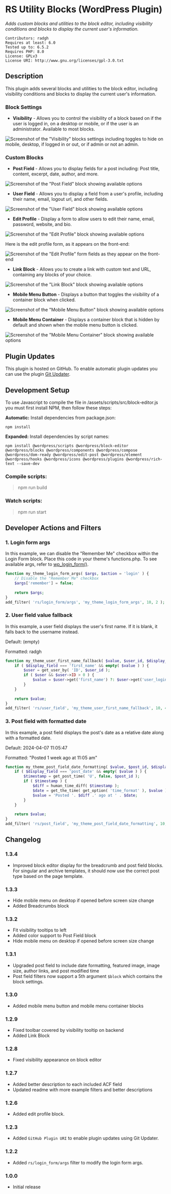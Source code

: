 # RS Utility Blocks (WordPress Plugin)

_Adds custom blocks and utilities to the block editor, including visibility conditions and blocks to display the current user's information._

```
Contributors: radgh
Requires at least: 6.0
Tested up to: 6.5.2
Requires PHP: 8.0
License: GPLv3
License URI: http://www.gnu.org/licenses/gpl-3.0.txt
```

## Description

This plugin adds several blocks and utilities to the block editor, including visibility conditions and blocks to display the current user's information.

### Block Settings

- **Visibility** - Allows you to control the visibility of a block based on if the user is logged in, on a desktop or mobile, or if the user is an administrator. Available to most blocks.

![Screenshot of the "Visibility" blocks settings including toggles to hide on mobile, desktop, if logged in or out, or if admin or not an admin.](screenshot-visibility-options.png)

### Custom Blocks

- **Post Field** - Allows you to display fields for a post including: Post title, content, excerpt, date, author, and more.

![Screenshot of the "Post Field" block showing available options](screenshot-post-field.png)

- **User Field** - Allows you to display a field from a user's profile, including their name, email, logout url, and other fields.

![Screenshot of the "User Field" block showing available options](screenshot-user-field.png)

- **Edit Profile** - Display a form to allow users to edit their name, email, password, website, and bio.

![Screenshot of the "Edit Profile" block showing available options](screenshot-edit-profile-fields.png)

Here is the edit profile form, as it appears on the front-end:

![Screenshot of the "Edit Profile" form fields as they appear on the front-end](screenshot-edit-profile-form.png)

- **Link Block** - Allows you to create a link with custom text and URL, containing any blocks of your choice.

![Screenshot of the "Link Block" block showing available options](screenshot-link-block.png)

- **Mobile Menu Button** - Displays a button that toggles the visibility of a container block when clicked.

![Screenshot of the "Mobile Menu Button" block showing available options](screenshot-mobile-menu-button.png)

- **Mobile Menu Container** - Displays a container block that is hidden by default and shown when the mobile menu button is clicked.

![Screenshot of the "Mobile Menu Container" block showing available options](screenshot-mobile-menu-container.png)

## Plugin Updates

This plugin is hosted on GitHub. To enable automatic plugin updates you can use the plugin [Git Updater](https://github.com/afragen/git-updater).

## Development Setup

To use Javascript to compile the file in /assets/scripts/src/block-editor.js you must first install NPM, then follow these steps:

**Automatic:** Install dependencies from package.json:

  ```npm install```

**Expanded:** Install dependencies by script names:

  ```npm install @wordpress/scripts @wordpress/block-editor @wordpress/blocks @wordpress/components @wordpress/compose @wordpress/dom-ready @wordpress/edit-post @wordpress/element @wordpress/hooks @wordpress/icons @wordpress/plugins @wordpress/rich-text --save-dev```

### Compile scripts:

> npm run build

### Watch scripts:

> npm run start

## Developer Actions and Filters

### 1. Login form args

In this example, we can disable the "Remember Me" checkbox within the Login Form block. Place this code in your theme's functions.php. To see available args, refer to [wp_login_form()](https://developer.wordpress.org/reference/functions/wp_login_form/).

```php
function my_theme_login_form_args( $args, $action = 'login' ) {
    // Disable the "Remember Me" checkbox
    $args['remember'] = false;
    
    return $args;
}
add_filter( 'rs/login_form/args', 'my_theme_login_form_args', 10, 2 );
```

### 2. User field value fallback

In this example, a user field displays the user's first name. If it is blank, it falls back to the username instead.

Default: (empty)

Formatted: radgh

```php
function my_theme_user_first_name_fallback( $value, $user_id, $display_field, $custom_field_key ) {
    if ( $display_field === 'first_name' && empty( $value ) ) {
        $user = get_user_by( 'ID', $user_id );
        if ( $user && $user->ID > 0 ) {
            $value = $user->get('first_name') ?: $user->get('user_login');
        }
    }
    
    return $value;
}
add_filter( 'rs/user_field', 'my_theme_user_first_name_fallback', 10, 4 );
```

### 3. Post field with formatted date

In this example, a post field displays the post's date as a relative date along with a formatted date.

Default: 2024-04-07 11:05:47

Formatted: "Posted 1 week ago at 11:05 am"

```php
function my_theme_post_field_date_formatting( $value, $post_id, $display_field, $custom_field_key, $block ) {
	if ( $display_field === 'post_date' && empty( $value ) ) {
		$timestamp = get_post_time( 'U', false, $post_id );
		if ( $timestamp ) {
			$diff = human_time_diff( $timestamp );
			$date = get_the_time( get_option( 'time_format' ), $value );
			$value = 'Posted '. $diff .' ago at ' . $date;
		}
	}
	
	return $value;
}
add_filter( 'rs/post_field', 'my_theme_post_field_date_formatting', 10, 5 );
```

## Changelog

### 1.3.4
* Improved block editor display for the breadcrumb and post field blocks. For singular and archive templates, it should now use the correct post type based on the page template.

### 1.3.3
* Hide mobile menu on desktop if opened before screen size change
* Added Breadcrumbs block

### 1.3.2
* Fit visibility tooltips to left
* Added color support to Post Field block
* Hide mobile menu on desktop if opened before screen size change

### 1.3.1
* Upgraded post field to include date formatting, featured image, image size, author links, and post modified time
* Post field filters now support a 5th argument `$block` which contains the block settings.

### 1.3.0
* Added mobile menu button and mobile menu container blocks

### 1.2.9
* Fixed toolbar covered by visibility tooltip on backend
* Added Link Block

### 1.2.8
* Fixed visibility appearance on block editor

### 1.2.7
* Added better description to each included ACF field
* Updated readme with more example filters and better descriptions

### 1.2.6
* Added edit profile block.

### 1.2.3
* Added `GitHub Plugin URI` to enable plugin updates using Git Updater.

### 1.2.2
* Added `rs/login_form/args` filter to modify the login form args.

### 1.0.0
* Initial release